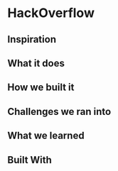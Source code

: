 # HackOverflow

## Inspiration


## What it does


## How we built it

## Challenges we ran into


## What we learned

## Built With
